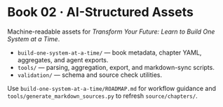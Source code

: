 # Book 02 · AI-Structured Assets

Machine-readable assets for *Transform Your Future: Learn to Build One System at a Time*.

- `build-one-system-at-a-time/` — book metadata, chapter YAML, aggregates, and agent exports.
- `tools/` — parsing, aggregation, export, and markdown-sync scripts.
- `validation/` — schema and source check utilities.

Use `build-one-system-at-a-time/ROADMAP.md` for workflow guidance and `tools/generate_markdown_sources.py` to refresh `source/chapters/`.
